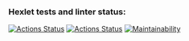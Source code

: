 ### Hexlet tests and linter status:
[![Actions Status](https://github.com/damirz95/java-project-71/actions/workflows/hexlet-check.yml/badge.svg)](https://github.com/damirz95/java-project-71/actions)
[![Actions Status](https://github.com/damirz95/java-project-71/actions/workflows/main.yml/badge.svg)](https://github.com/damirz95/java-project-71/actions)
[![Maintainability](https://api.codeclimate.com/v1/badges/93ceb77f7483f6b3eeeb/maintainability)](https://codeclimate.com/github/damirz95/java-project-71/maintainability)
